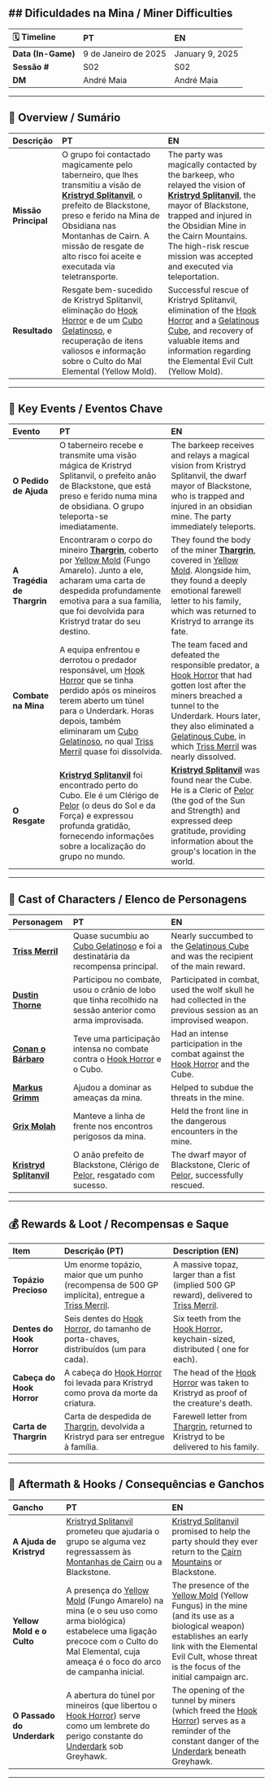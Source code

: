 ## ## Dificuldades na Mina / Miner Difficulties

| 🗓 Timeline | PT | EN |
| :--- | :--- | :--- |
| **Data (In-Game)** | 9 de Janeiro de 2025 | January 9, 2025 |
| **Sessão #** | S02 | S02 |
| **DM** | André Maia | André Maia |

---
## 📖 Overview / Sumário

| Descrição            | PT                                                                                                                                                                                                                                                                                                       | EN                                                                                                                                                                                                                                                                                                 |
| :------------------- | :------------------------------------------------------------------------------------------------------------------------------------------------------------------------------------------------------------------------------------------------------------------------------------------------------- | :------------------------------------------------------------------------------------------------------------------------------------------------------------------------------------------------------------------------------------------------------------------------------------------------- |
| **Missão Principal** | O grupo foi contactado magicamente pelo taberneiro, que lhes transmitiu a visão de **[Kristryd Splitanvil](kristryd_splitanvil.md)**, o prefeito de Blackstone, preso e ferido na Mina de Obsidiana nas Montanhas de Cairn. A missão de resgate de alto risco foi aceite e executada via teletransporte. | The party was magically contacted by the barkeep, who relayed the vision of **[Kristryd Splitanvil](kristryd_splitanvil.md)**, the mayor of Blackstone, trapped and injured in the Obsidian Mine in the Cairn Mountains. The high-risk rescue mission was accepted and executed via teleportation. |
| **Resultado**        | Resgate bem-sucedido de Kristryd Splitanvil, eliminação do [Hook Horror](hook_horror.md) e de um [Cubo Gelatinoso](gelatinous_cube.md), e recuperação de itens valiosos e informação sobre o Culto do Mal Elemental (Yellow Mold).                                                                       | Successful rescue of Kristryd Splitanvil, elimination of the [Hook Horror](hook_horror.md) and a [Gelatinous Cube](gelatinous_cube.md), and recovery of valuable items and information regarding the Elemental Evil Cult (Yellow Mold).                                                            |

---
## 🎲 Key Events / Eventos Chave

| Evento                     | PT                                                                                                                                                                                                                                                                                                               | EN                                                                                                                                                                                                                                                                                                            |
| :------------------------- | :--------------------------------------------------------------------------------------------------------------------------------------------------------------------------------------------------------------------------------------------------------------------------------------------------------------- | :------------------------------------------------------------------------------------------------------------------------------------------------------------------------------------------------------------------------------------------------------------------------------------------------------------ |
| **O Pedido de Ajuda**      | O taberneiro recebe e transmite uma visão mágica de Kristryd Splitanvil, o prefeito anão de Blackstone, que está preso e ferido numa mina de obsidiana. O grupo teleporta-se imediatamente.                                                                                                                      | The barkeep receives and relays a magical vision from Kristryd Splitanvil, the dwarf mayor of Blackstone, who is trapped and injured in an obsidian mine. The party immediately teleports.                                                                                                                    |
| **A Tragédia de Thargrin** | Encontraram o corpo do mineiro **[Thargrin](thargrin.md)**, coberto por [Yellow Mold](yellow_mold.md) (Fungo Amarelo). Junto a ele, acharam uma carta de despedida profundamente emotiva para a sua família, que foi devolvida para Kristryd tratar do seu destino.                                              | They found the body of the miner **[Thargrin](thargrin.md)**, covered in [Yellow Mold](yellow_mold.md). Alongside him, they found a deeply emotional farewell letter to his family, which was returned to Kristryd to arrange its fate.                                                                       |
| **Combate na Mina**        | A equipa enfrentou e derrotou o predador responsável, um [Hook Horror](hook_horror.md) que se tinha perdido após os mineiros terem aberto um túnel para o Underdark. Horas depois, também eliminaram um [Cubo Gelatinoso](gelatinous_cube.md), no qual [Triss Merril](docs/pc/-/pc_triss_merril.md) quase foi dissolvida. | The team faced and defeated the responsible predator, a [Hook Horror](hook_horror.md) that had gotten lost after the miners breached a tunnel to the Underdark. Hours later, they also eliminated a [Gelatinous Cube](gelatinous_cube.md), in which [Triss Merril](docs/pc/-/pc_triss_merril.md) was nearly dissolved. |
| **O Resgate**              | **[Kristryd Splitanvil](kristryd_splitanvil.md)** foi encontrado perto do Cubo. Ele é um Clérigo de [Pelor](pelor.md) (o deus do Sol e da Força) e expressou profunda gratidão, fornecendo informações sobre a localização do grupo no mundo.                                                                    |  **[Kristryd Splitanvil](kristryd_splitanvil.md)** was found near the Cube. He is a Cleric of [Pelor](pelor.md) (the god of the Sun and Strength) and expressed deep gratitude, providing information about the group's location in the world.                                                                |

---
## 👥 Cast of Characters / Elenco de Personagens

| Personagem                                        | PT                                                                                                         | EN                                                                                                            |
| :------------------------------------------------ | :--------------------------------------------------------------------------------------------------------- | :------------------------------------------------------------------------------------------------------------ |
| **[Triss Merril](docs/pc/-/pc_triss_merril.md)**           | Quase sucumbiu ao [Cubo Gelatinoso](gelatinous_cube.md) e foi a destinatária da recompensa principal.      | Nearly succumbed to the [Gelatinous Cube](gelatinous_cube.md) and was the recipient of the main reward.       |
| **[Dustin Thorne](pc_dustin_thorne.md)**          | Participou no combate, usou o crânio de lobo que tinha recolhido na sessão anterior como arma improvisada. | Participated in combat, used the wolf skull he had collected in the previous session as an improvised weapon. |
| **[Conan o Bárbaro](pc_conan_barbaro_ra.md)**     | Teve uma participação intensa no combate contra o [Hook Horror](hook_horror.md) e o Cubo.                  | Had an intense participation in the combat against the [Hook Horror](hook_horror.md) and the Cube.            |
| **[Markus Grimm](pc_markus_grimm.md)**            | Ajudou a dominar as ameaças da mina.                                                                       | Helped to subdue the threats in the mine.                                                                     |
| **[Grix Molah](pc_grix_molah.md)**                | Manteve a linha de frente nos encontros perigosos da mina.                                                 | Held the front line in the dangerous encounters in the mine.                                                  |
| **[Kristryd Splitanvil](kristryd_splitanvil.md)** | O anão prefeito de Blackstone, Clérigo de [Pelor](pelor.md), resgatado com sucesso.                        | The dwarf mayor of Blackstone, Cleric of [Pelor](pelor.md), successfully rescued.                             |

---
## 💰 Rewards & Loot / Recompensas e Saque

| Item | Descrição (PT) | Description (EN) |
| :--- | :--- | :--- |
| **Topázio Precioso** | Um enorme topázio, maior que um punho (recompensa de 500 GP implícita), entregue a [Triss Merril](docs/dm/-/pc/pc_triss_merril.md). | A massive topaz, larger than a fist (implied 500 GP reward), delivered to [Triss Merril](docs/dm/-/pc/pc_triss_merril.md). |
| **Dentes do Hook Horror** | Seis dentes do [Hook Horror](hook_horror.md), do tamanho de porta-chaves, distribuídos (um para cada). | Six teeth from the [Hook Horror](hook_horror.md), keychain-sized, distributed ( one for each). |
| **Cabeça do Hook Horror** | A cabeça do [Hook Horror](hook_horror.md) foi levada para Kristryd como prova da morte da criatura. | The head of the [Hook Horror](hook_horror.md) was taken to Kristryd as proof of the creature's death. |
| **Carta de Thargrin** | Carta de despedida de [Thargrin](thargrin.md), devolvida a Kristryd para ser entregue à família. | Farewell letter from [Thargrin](thargrin.md), returned to Kristryd to be delivered to his family. |

---
## 🧭 Aftermath & Hooks / Consequências e Ganchos

| Gancho | PT | EN |
| :--- | :--- | :--- |
| **A Ajuda de Kristryd** | [Kristryd Splitanvil](kristryd_splitanvil.md) prometeu que ajudaria o grupo se alguma vez regressassem às [Montanhas de Cairn](cairn_mountains.md) ou a Blackstone. | [Kristryd Splitanvil](kristryd_splitanvil.md) promised to help the party should they ever return to the [Cairn Mountains](cairn_mountains.md) or Blackstone. |
| **Yellow Mold e o Culto** | A presença do [Yellow Mold](yellow_mold.md) (Fungo Amarelo) na mina (e o seu uso como arma biológica) estabelece uma ligação precoce com o Culto do Mal Elemental, cuja ameaça é o foco do arco de campanha inicial. | The presence of the [Yellow Mold](yellow_mold.md) (Yellow Fungus) in the mine (and its use as a biological weapon) establishes an early link with the Elemental Evil Cult, whose threat is the focus of the initial campaign arc. |
| **O Passado do Underdark** | A abertura do túnel por mineiros (que libertou o [Hook Horror](hook_horror.md)) serve como um lembrete do perigo constante do [Underdark](underdark.md) sob Greyhawk. | The opening of the tunnel by miners (which freed the [Hook Horror](hook_horror.md)) serves as a reminder of the constant danger of the [Underdark](underdark.md) beneath Greyhawk. |

---
